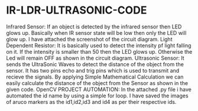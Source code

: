 # IR-LDR-ULTRASONIC-CODE
Infrared Sensor: If an object is detected by the infrared sensor then LED glows up. Basically when IR sensor state will be low then only the LED will glow up. I have attached the screenshot of the circuit diagram.
Light Dependent Resistor: It is basically used to detect the intensity pf light falling on it. If the intensity is smaller than 50 then the LED glows up. Otherwise the Led will remain OFF as shown in the circuit diagram.
Ultrasonic Sensor: It sends the UltraSonic Waves to detect the distance of the object from the sensor. It has two pins echo and trig pins which is used to transmit and recieve the signals. By applying Simple Mathematical Calculation we can easily calculate the distance of the object from the Sensor as shown in the given code.
OpenCV PROJECT AUTOMATION: In the attached .py file i have automated the id name by using a simple for loop. I have saved the images of aruco markers as the id1,id2,id3 and id4 as per their respective ids.
